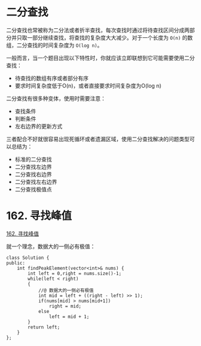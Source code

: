 # 二分查找

二分查找也常被称为二分法或者折半查找，每次查找时通过将待查找区间分成两部分并只取一部分继续查找，将查找的复杂度大大减少。对于一个长度为 `O(n)` 的数组，二分查找的时间复杂度为 `O(log n)`。

一般而言，当一个题目出现以下特性时，你就应该立即联想到它可能需要使用二分查找：

- 待查找的数组有序或者部分有序
- 要求时间复杂度低于O(n)，或者直接要求时间复杂度为O(log n)

二分查找有很多种变体，使用时需要注意：

- 查找条件
- 判断条件
- 左右边界的更新方式

三者配合不好就很容易出现死循环或者遗漏区域，使用二分查找解决的问题类型可以总结为：

- 标准的二分查找
- 二分查找左边界
- 二分查找右边界
- 二分查找左右边界
- 二分查找极值点

# 162. 寻找峰值

[162. 寻找峰值](https://leetcode-cn.com/problems/find-peak-element/)

就一个理念，数据大的一侧必有极值：

````
class Solution {
public:
    int findPeakElement(vector<int>& nums) {
        int left = 0,right = nums.size()-1;
        while(left < right)
        {
            //@ 数据大的一侧必有极值
            int mid = left + ((right - left) >> 1);
            if(nums[mid] > nums[mid+1])    
                right = mid;
            else 
                left = mid + 1;
        }
        return left;
    }
};
````

